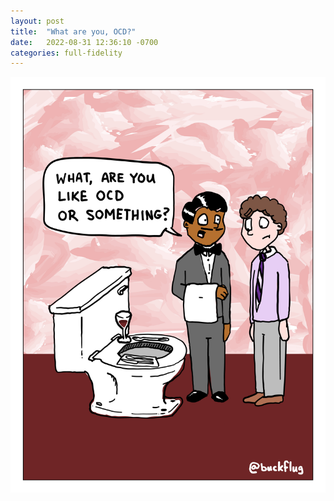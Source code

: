 ```yaml
---
layout: post
title:  "What are you, OCD?"
date:   2022-08-31 12:36:10 -0700
categories: full-fidelity
---
```


![A waiter showing a patron to his table revealing that it's just a toilet with table settings around it, then asking the patron, "What? Are you OCD or something?"](/assets/IMG_0100.JPG)